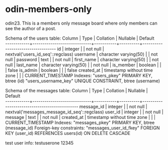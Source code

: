 # odin-members-only
odin23. This is a members only message board where only members can see the author of a post.

Schema of the users table:
   Column   |            Type             | Collation | Nullable |              Default              
------------+-----------------------------+-----------+----------+-----------------------------------
 id         | integer                     |           | not null | nextval('users_id_seq'::regclass)
 username   | character varying(50)       |           | not null | 
 password   | text                        |           | not null | 
 first_name | character varying(50)       |           | not null | 
 last_name  | character varying(50)       |           | not null | 
 is_member  | boolean                     |           |          | false
 is_admin   | boolean                     |           |          | false
 created_at | timestamp without time zone |           |          | CURRENT_TIMESTAMP
 Indexes:
    "users_pkey" PRIMARY KEY, btree (id)
    "users_username_key" UNIQUE CONSTRAINT, btree (username)
 
 Schema of the messages table:
   Column   |            Type             | Collation | Nullable |                   Default                    
------------+-----------------------------+-----------+----------+----------------------------------------------
 message_id | integer                     |           | not null | nextval('messages_message_id_seq'::regclass)
 user_id    | integer                     |           | not null | 
 message    | text                        |           | not null | 
 created_at | timestamp without time zone |           |          | CURRENT_TIMESTAMP
Indexes:
    "messages_pkey" PRIMARY KEY, btree (message_id)
Foreign-key constraints:
    "messages_user_id_fkey" FOREIGN KEY (user_id) REFERENCES users(id) ON DELETE CASCADE

test user info:
testuserone
12345